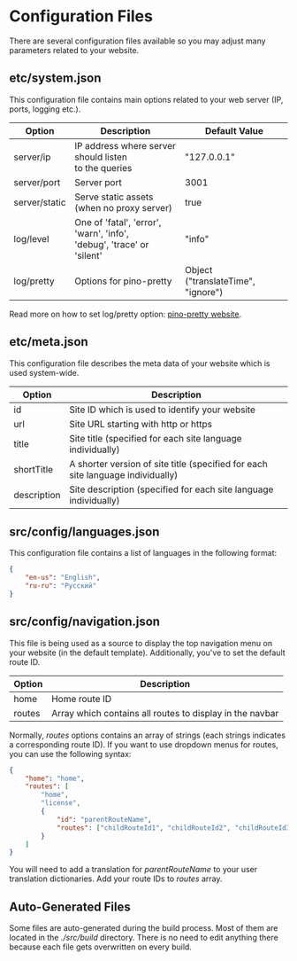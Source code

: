 # Configuration Files

There are several configuration files available so you may adjust many parameters related to your website.

## etc/system.json

This configuration file contains main options related to your web server (IP, ports, logging etc.).

| Option        | Description                                                               | Default Value                      |
|---------------|---------------------------------------------------------------------------|------------------------------------|
| server/ip     | IP address where server should listen <br>to the queries                  | "127.0.0.1"                        |
| server/port   | Server port                                                               | 3001                               |
| server/static | Serve static assets (when no proxy server)                                | true                               |
| log/level     | One of 'fatal', 'error', 'warn', 'info', <br>'debug', 'trace' or 'silent' | "info"                             |
| log/pretty    | Options for pino-pretty                                                   | Object ("translateTime", "ignore") |

Read more on how to set log/pretty option: [pino-pretty website](https://github.com/pinojs/pino-pretty).

## etc/meta.json

This configuration file describes the meta data of your website which is used system-wide.

| Option      | Description                                                                     |
|-------------|---------------------------------------------------------------------------------|
| id          | Site ID which is used to identify your website                                  |
| url         | Site URL starting with http or https                                            |
| title       | Site title (specified for each site language individually)                      |
| shortTitle  | A shorter version of site title (specified for each site language individually) |
| description | Site description (specified for each site language individually)                |

## src/config/languages.json

This configuration file contains a list of languages in the following format:

```json
{
    "en-us": "English",
    "ru-ru": "Русский"
}
```

## src/config/navigation.json

This file is being used as a source to display the top navigation menu on your website (in the default template). Additionally, you've to set the default route ID.

| Option | Description                                              |
|--------|----------------------------------------------------------|
| home   | Home route ID                                            |
| routes | Array which contains all routes to display in the navbar |

Normally, *routes* options contains an array of strings (each strings indicates a corresponding route ID). If you want to use dropdown menus for routes, you can use the following syntax:

```json
{
	"home": "home",
	"routes": [
		"home",
		"license",
		{
			"id": "parentRouteName",
			"routes": ["childRouteId1", "childRouteId2", "childRouteId3"]
		}
	]
}
```

You will need to add a translation for *parentRouteName* to your user translation dictionaries. Add your route IDs to *routes* array.

## Auto-Generated Files

Some files are auto-generated during the build process. Most of them are located in the *./src/build* directory. There is no need to edit anything there because each file gets overwritten on every build.